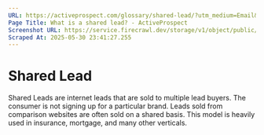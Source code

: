 ```yaml
---
URL: https://activeprospect.com/glossary/shared-lead/?utm_medium=Email&utm_source=Website&utm_campaign=AP-Email-InsideCBM-Dec
Page Title: What is a shared lead? - ActiveProspect
Screenshot URL: https://service.firecrawl.dev/storage/v1/object/public/media/screenshot-9f889fdb-50de-4b8a-afca-eb29baf8ca94.png
Scraped At: 2025-05-30 23:41:27.255
---
```

# Shared Lead

Shared Leads are internet leads that are sold to multiple lead buyers. The consumer is not signing up for a particular brand. Leads sold from comparison websites are often sold on a shared basis. This model is heavily used in insurance, mortgage, and many other verticals.


